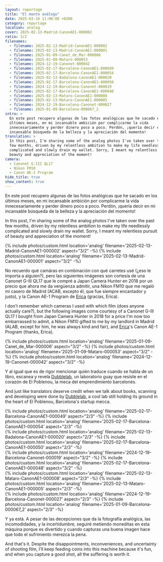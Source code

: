 ```yaml
---
layout: reportage
title: "El monte análogo"
date: 2025-03-16 11:00:00 +0200
category: reportage
location: analog
cover: 2025-02-13-Madrid-CanonAE1-000002
ratio: 3/2
filenames:
  - filename: 2025-02-13-Madrid-CanonAE1-000002
  - filename: 2025-02-13-Madrid-CanonAE1-000001
  - filename: 2025-01-09-Canet_de_Mar-000006
  - filename: 2025-01-09-Mataro-000053
  - filename: 2024-12-19-Canonet-000042
  - filename: 2025-02-17-Barcelona-CanonAE1-000049
  - filename: 2025-02-17-Barcelona-CanonAE1-000054
  - filename: 2025-02-13-Badalona-CanonAE1-000020
  - filename: 2025-02-17-Barcelona-CanonAE1-000050
  - filename: 2024-12-19-Barcelona-Canonet-000019
  - filename: 2025-02-17-Barcelona-CanonAE1-000048
  - filename: 2025-02-13-Mataro-CanonAE1-000008
  - filename: 2025-02-13-Mataro-CanonAE1-000005
  - filename: 2024-12-19-Barcelona-Canonet-000027
  - filename: 2025-01-09-Barcelona-000067_2
intro: >
  En este post recupero algunas de las fotos analógicas que he sacado en los
  últimos meses, en mi incansable ambición por complicarme la vida
  innecesariamente y perder dinero poco a poco. Perdón, ¡quería decir en mi
  incansable búsqueda de la belleza y la apreciación del momento!
translation: >
  In this post, I'm sharing some of the analog photos I've taken over the past
  few months, driven by my relentless ambition to make my life needlessly
  complicated and slowly drain my wallet. Sorry, I meant my relentless pursuit of
  beauty and appreciation of the moment!
camera:
  - Canonet G-III QL17
  - Nikon FM10
  - Canon AE-1 Program
hide_title: true
show_content: true
---
```


<div class="t">
    <p>
        En este post recupero algunas de las fotos analógicas que he sacado en los
        últimos meses, en mi incansable ambición por complicarme la vida
        innecesariamente y perder dinero poco a poco. Perdón, ¡quería decir en mi
        incansable búsqueda de la belleza y la apreciación del momento!
    </p>
    <p class="is-light">
In this post, I'm sharing some of the analog photos I've taken over the past
        few months, driven by my relentless ambition to make my life needlessly
        complicated and slowly drain my wallet. Sorry, I meant my relentless
        pursuit of beauty and appreciation of the moment!
</p>
</div>

<div class="g">
{% include photos/custom.html location='analog' filename='2025-02-13-Madrid-CanonAE1-000002' aspect="3/2" -%}
{% include photos/custom.html location='analog' filename='2025-02-13-Madrid-CanonAE1-000001' aspect="3/2" -%}
</div>

<div class="t">
    <p>No recuerdo qué camáras en combinación con qué carretes usé (¿eso le importa a alguien?), pero las siguientes imágenes son cortesía de una Canonet G-III QL17 que le compré a Japan Camera Hunter en 2018 por un precio que ahora me da vergüenza admitir, una Nikon FM10 que me regaló mi casero de Madrid (ACAB, excepto él, que fue siempre encantador y justo), y la Canon AE-1 Program de <a href="https://www.ericafustero.com">Erica</a> (gracias, Erica).</p>
    <p class="is-light"> I don't remember which cameras I used with which film (does anyone actually
    care?), but the following images come courtesy of a Canonet G-III QL17 I
    bought from Japan Camera Hunter in 2018 for a price I'm now too embarrassed
    to admit, a Nikon FM10 gifted to me by my landlord in Madrid (ALAB, except
    for him, he was always kind and fair), and <a href="https://www.ericafustero.com">Erica</a>'s Canon AE-1 Program
    (thanks, Erica).
        </p>
</div>

<div class="g">
{% include photos/custom.html location='analog' filename='2025-01-09-Canet_de_Mar-000006' aspect="3/2" -%}
{% include photos/custom.html location='analog' filename='2025-01-09-Mataro-000053' aspect="3/2" -%}
{% include photos/custom.html location='analog' filename='2024-12-19-Canonet-000042' aspect="3/2" -%}
</div>

<div class="t">
    <p>Y al igual que es de rigor mencionar quién traduce cuando se habla de un libro, escanea y revela <a href="https://dubblelab.com">Dubblelab</a>, un laboratorio guay que resiste en el corazón de El Poblenou, la meca del emprendimiento barcelonés.</p>
    <p class="is-light">And just like translators deserve credit when we talk
        about books, scanning and developing were done by <a
            href="https://dubblelab.com">Dubblelab</a>, a cool lab still
        holding its ground in the heart of El Poblenou, Barcelona's startup
        mecca.</p>
</div>

<div class="g">
<div class="h">
    {% include photos/custom.html location='analog' filename='2025-02-17-Barcelona-CanonAE1-000049' aspect="2/3" -%}
    {% include photos/custom.html location='analog' filename='2025-02-17-Barcelona-CanonAE1-000054' aspect="2/3" -%}
</div>
<div class="h">
    {% include photos/custom.html location='analog' filename='2025-02-13-Badalona-CanonAE1-000020' aspect="2/3" -%}
    {% include photos/custom.html location='analog' filename='2025-02-17-Barcelona-CanonAE1-000050' aspect="2/3" -%}
</div>
</div>

<div class="g">
<div class="g">
    {% include photos/custom.html location='analog' filename='2024-12-19-Barcelona-Canonet-000019' aspect="3/2" -%}
    {% include photos/custom.html location='analog' filename='2025-02-17-Barcelona-CanonAE1-000048' aspect="3/2" -%}
</div>

<div class="h">
    {% include photos/custom.html location='analog' filename='2025-02-13-Mataro-CanonAE1-000008' aspect="2/3" -%}
    {% include photos/custom.html location='analog' filename='2025-02-13-Mataro-CanonAE1-000005' aspect="2/3" -%}
</div>
<div class="h">
    {% include photos/custom.html location='analog' filename='2024-12-19-Barcelona-Canonet-000027' aspect="2/3" -%}
    {% include photos/custom.html location='analog' filename='2025-01-09-Barcelona-000067_2' aspect="2/3" -%}
</div>
</div>

<div class="t">
    <p>Y ya está. A pesar de las decepciones que da la fotografía analógica, las
        incomodidades, y la incertidumbre, seguiré metiendo moneditas en esta
        máquina porque es divertido y cuando capturas una buena imagen hace que
        todo el sufrimiento merezca la pena.</p>
    <p class="is-light">And that's it. Despite the disappointments,
        inconveniences, and uncertainty of shooting film, I'll keep feeding
        coins into this machine because it's fun, and when you capture a good
        shot, all the suffering is worth it.</p>
</div>
